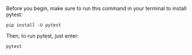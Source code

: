 Before you begin, make sure to run this command in your terminal to install pytest:
```
pip install -U pytest
```
Then, to run pytest, just enter:
```
pytest
```
